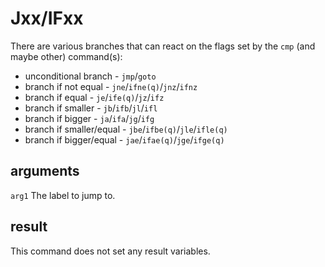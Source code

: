 Jxx/IFxx
========

There are various branches that can react on the flags set by the `cmp` (and maybe other) command(s):

* unconditional branch - `jmp`/`goto`
* branch if not equal - `jne`/`ifne(q)`/`jnz`/`ifnz`
* branch if equal - `je`/`ife(q)`/`jz`/`ifz`
* branch if smaller - `jb`/`ifb`/`jl`/`ifl`
* branch if bigger - `ja`/`ifa`/`jg`/`ifg`
* branch if smaller/equal - `jbe`/`ifbe(q)`/`jle`/`ifle(q)`
* branch if bigger/equal - `jae`/`ifae(q)`/`jge`/`ifge(q)`

arguments
---------
`arg1` The label to jump to.

result
------
This command does not set any result variables.
